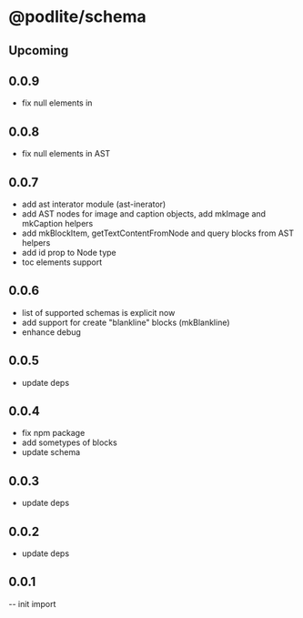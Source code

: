 # @podlite/schema

## Upcoming
## 0.0.9
- fix null elements in 
## 0.0.8
- fix null elements in AST
## 0.0.7
- add ast interator module (ast-inerator) 
- add AST nodes for image and caption objects, add mkImage and mkCaption helpers 
- add mkBlockItem, getTextContentFromNode and query blocks from AST helpers
- add id prop to Node type
- toc elements support
## 0.0.6
- list of supported schemas is explicit now
- add support for create "blankline" blocks (mkBlankline)
- enhance debug
## 0.0.5
- update deps
## 0.0.4
- fix npm package
- add sometypes of blocks
- update schema
 
## 0.0.3
- update deps
## 0.0.2
- update deps

## 0.0.1
-- init import
